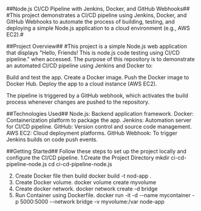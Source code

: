 ##Node.js CI/CD Pipeline with Jenkins, Docker, and GitHub Webhooks##
#This project demonstrates a CI/CD pipeline using Jenkins, Docker, and GitHub Webhooks to automate the process of building, testing, and deploying a simple Node.js application to a cloud environment (e.g., AWS EC2).#

##Project Overview##
#This project is a simple Node.js web application that displays "Hello, Friends! This is node.js code testing using CI/CD pipeline." when accessed. The purpose of this repository is to demonstrate an automated CI/CD pipeline using Jenkins and Docker to:

Build and test the app.
Create a Docker image.
Push the Docker image to Docker Hub.
Deploy the app to a cloud instance (AWS EC2).

The pipeline is triggered by a GitHub webhook, which activates the build process whenever changes are pushed to the repository.

##Technologies Used##
Node.js: Backend application framework.
Docker: Containerization platform to package the app.
Jenkins: Automation server for CI/CD pipeline.
GitHub: Version control and source code management.
AWS EC2: Cloud deployment platforms.
GitHub Webhook: To trigger Jenkins builds on code push events.

##Getting Started##
Follow these steps to set up the project locally and configure the CI/CD pipeline.
1.Create the Project Directory
mkdir ci-cd-pipeline-node.js
cd ci-cd-pipeline-node.js

2. Create Docker file then build
   docker build -t nod-app .
3. Create Docker volume.
   docker volume create myvolume
4. Create docker network.
   docker network create -d bridge
6. Run Container using Dockerfile.
   docker run -it -d --name mycontainer -p 5000:5000 --network bridge -v myvolume:/var node-app
